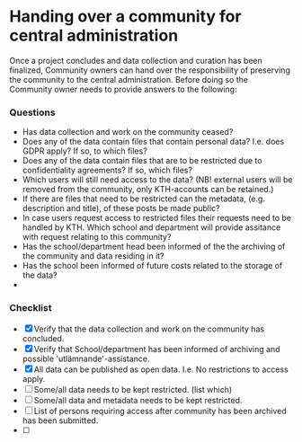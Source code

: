 # Handing over a community for central administration
Once a project concludes and data collection and curation has been finalized, Community owners can hand over the responsibility of preserving the community to the central administration. Before doing so the Community owner needs to provide answers to the following:

### Questions
 - Has data collection and work on the community ceased? 
 - Does any of the data contain files that contain personal data? I.e. does GDPR apply? If so, to which files?
 - Does any of the data contain files that are to be restricted due to confidentiality agreements? If so, which files?
 - Which users will still need access to the data? (NB! external users will be removed from the community, only KTH-accounts can be retained.)
 - If there are files that need to be restricted can the metadata, (e.g. description and title), of these posts be made public?
 - In case users request access to restricted files their requests need to be handled by KTH. Which school and department will provide assitance with request relating to this community?
 - Has the school/department head been informed of the the archiving of the community and data residing in it?
 - Has the school been informed of future costs related to the storage of the data?
 - 

### Checklist
- [x] Verify that the data collection and work on the community has concluded.
- [x] Verify that School/department has been informed of archiving and possible 'utlämnande'-assistance.
- [x] All data can be published as open data. I.e. No restrictions to access apply.
- [ ] Some/all data needs to be kept restricted. (list which)
- [ ] Some/all data and metadata needs to be kept restricted.
- [ ] List of persons requiring access after community has been archived has been submitted. 
- [ ] 